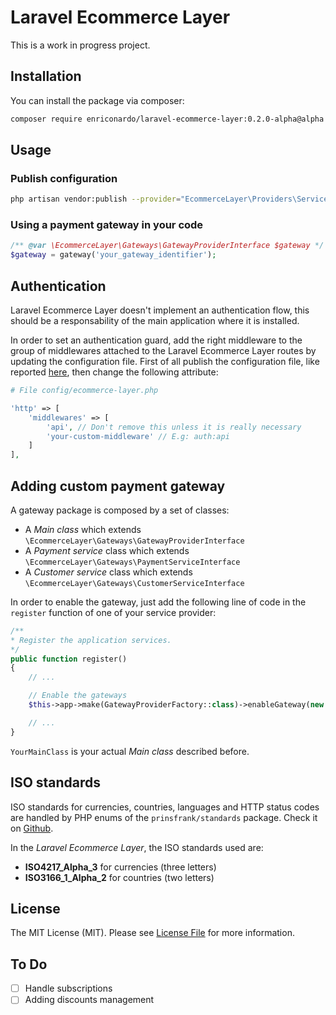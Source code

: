 # Laravel Ecommerce Layer

This is a work in progress project.

## Installation

You can install the package via composer:

```bash
composer require enriconardo/laravel-ecommerce-layer:0.2.0-alpha@alpha
```

## Usage

### Publish configuration

``` bash
php artisan vendor:publish --provider="EcommerceLayer\Providers\ServiceProvider" --tag=config
```

### Using a payment gateway in your code

``` php
/** @var \EcommerceLayer\Gateways\GatewayProviderInterface $gateway */
$gateway = gateway('your_gateway_identifier');
```

## Authentication

Laravel Ecommerce Layer doesn't implement an authentication flow, this should be a responsability of the main application where it is installed.

In order to set an authentication guard, add the right middleware to the group of middlewares attached to the Laravel Ecommerce Layer routes by updating the configuration file. First of all publish the configuration file, like reported [here](#publish-configuration), then change the following attribute:

``` php
# File config/ecommerce-layer.php

'http' => [
    'middlewares' => [
        'api', // Don't remove this unless it is really necessary
        'your-custom-middleware' // E.g: auth:api
    ]
],
```

## Adding custom payment gateway

A gateway package is composed by a set of classes:

- A *Main class* which extends `\EcommerceLayer\Gateways\GatewayProviderInterface`
- A *Payment service* class which extends `\EcommerceLayer\Gateways\PaymentServiceInterface`
- A *Customer service* class which extends `\EcommerceLayer\Gateways\CustomerServiceInterface`

In order to enable the gateway, just add the following line of code in the `register` function of one of your service provider:

``` php
/**
* Register the application services.
*/
public function register()
{
    // ...

    // Enable the gateways
    $this->app->make(GatewayProviderFactory::class)->enableGateway(new YourMainClass);

    // ...
}
```

`YourMainClass` is your actual *Main class* described before.

## ISO standards

ISO standards for currencies, countries, languages and HTTP status codes are handled by PHP enums of the `prinsfrank/standards` package. Check it on [Github](https://github.com/PrinsFrank/standards).

In the *Laravel Ecommerce Layer*, the ISO standards used are:

- **ISO4217_Alpha_3** for currencies (three letters)
- **ISO3166_1_Alpha_2** for countries (two letters)

## License

The MIT License (MIT). Please see [License File](LICENSE.md) for more information.

## To Do

- [ ] Handle subscriptions
- [ ] Adding discounts management
